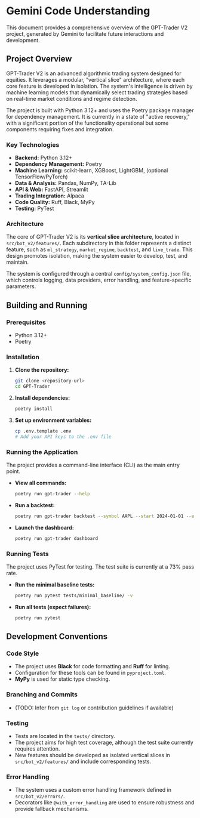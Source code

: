 # Gemini Code Understanding

This document provides a comprehensive overview of the GPT-Trader V2 project, generated by Gemini to facilitate future interactions and development.

## Project Overview

GPT-Trader V2 is an advanced algorithmic trading system designed for equities. It leverages a modular, "vertical slice" architecture, where each core feature is developed in isolation. The system's intelligence is driven by machine learning models that dynamically select trading strategies based on real-time market conditions and regime detection.

The project is built with Python 3.12+ and uses the Poetry package manager for dependency management. It is currently in a state of "active recovery," with a significant portion of the functionality operational but some components requiring fixes and integration.

### Key Technologies

- **Backend:** Python 3.12+
- **Dependency Management:** Poetry
- **Machine Learning:** scikit-learn, XGBoost, LightGBM, (optional TensorFlow/PyTorch)
- **Data & Analysis:** Pandas, NumPy, TA-Lib
- **API & Web:** FastAPI, Streamlit
- **Trading Integration:** Alpaca
- **Code Quality:** Ruff, Black, MyPy
- **Testing:** PyTest

### Architecture

The core of GPT-Trader V2 is its **vertical slice architecture**, located in `src/bot_v2/features/`. Each subdirectory in this folder represents a distinct feature, such as `ml_strategy`, `market_regime`, `backtest`, and `live_trade`. This design promotes isolation, making the system easier to develop, test, and maintain.

The system is configured through a central `config/system_config.json` file, which controls logging, data providers, error handling, and feature-specific parameters.

## Building and Running

### Prerequisites

- Python 3.12+
- Poetry

### Installation

1.  **Clone the repository:**
    ```bash
    git clone <repository-url>
    cd GPT-Trader
    ```

2.  **Install dependencies:**
    ```bash
    poetry install
    ```

3.  **Set up environment variables:**
    ```bash
    cp .env.template .env
    # Add your API keys to the .env file
    ```

### Running the Application

The project provides a command-line interface (CLI) as the main entry point.

-   **View all commands:**
    ```bash
    poetry run gpt-trader --help
    ```

-   **Run a backtest:**
    ```bash
    poetry run gpt-trader backtest --symbol AAPL --start 2024-01-01 --end 2024-03-01
    ```

-   **Launch the dashboard:**
    ```bash
    poetry run gpt-trader dashboard
    ```

### Running Tests

The project uses PyTest for testing. The test suite is currently at a 73% pass rate.

-   **Run the minimal baseline tests:**
    ```bash
    poetry run pytest tests/minimal_baseline/ -v
    ```

-   **Run all tests (expect failures):**
    ```bash
    poetry run pytest
    ```

## Development Conventions

### Code Style

-   The project uses **Black** for code formatting and **Ruff** for linting.
-   Configuration for these tools can be found in `pyproject.toml`.
-   **MyPy** is used for static type checking.

### Branching and Commits

-   (TODO: Infer from `git log` or contribution guidelines if available)

### Testing

-   Tests are located in the `tests/` directory.
-   The project aims for high test coverage, although the test suite currently requires attention.
-   New features should be developed as isolated vertical slices in `src/bot_v2/features/` and include corresponding tests.

### Error Handling

-   The system uses a custom error handling framework defined in `src/bot_v2/errors/`.
-   Decorators like `@with_error_handling` are used to ensure robustness and provide fallback mechanisms.
